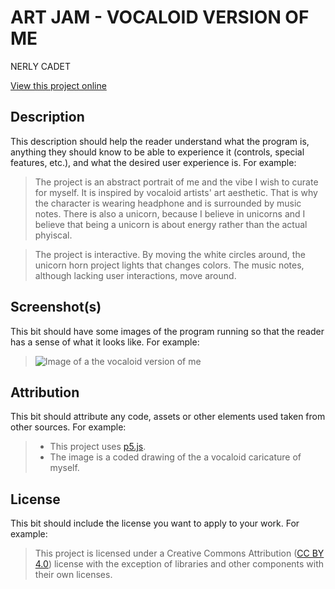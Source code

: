 # ART JAM - VOCALOID VERSION OF ME

NERLY CADET

[View this project online](https://nerlylli.github.io/cart253/topics/topics/art-jam/)

## Description

This description should help the reader understand what the program is, anything they should know to be able to experience it (controls, special features, etc.), and what the desired user experience is. For example:

> The project is an abstract portrait of me and the vibe I wish to curate for myself. It is inspired by vocaloid artists' art aesthetic. That is why the character is wearing headphone and is surrounded by music notes. There is also a unicorn, because I believe in unicorns and I believe that being a unicorn is about energy rather than the actual phyiscal. 

> The project is interactive. By moving the white circles around, the unicorn horn project lights that changes colors. The music notes, although lacking user interactions, move around. 

## Screenshot(s)

This bit should have some images of the program running so that the reader has a sense of what it looks like. For example:

> ![Image of a the vocaloid version of me](./assets/vocaloid.nerly.png)

## Attribution

This bit should attribute any code, assets or other elements used taken from other sources. For example:

> - This project uses [p5.js](https://p5js.org).
> - The image is a coded drawing of the a vocaloid caricature of myself.

## License

This bit should include the license you want to apply to your work. For example:

> This project is licensed under a Creative Commons Attribution ([CC BY 4.0](https://creativecommons.org/licenses/by/4.0/deed.en)) license with the exception of libraries and other components with their own licenses.